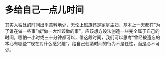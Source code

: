 # 多给自己一点儿时间

其实人独处的时间出乎意料地少，无论上班族还是家庭主妇，基本上一天都在“为了谁在做一些事”或“做一大堆该做的事”。应该想方设法创造一些完全属于自己的时间，哪怕一小时或三十分钟都可以，借这段时间，我们可以思考“曾经被遗忘的本心有哪些”“现在对什么感兴趣”。给自己创造时间的行为不是任性，而是必不可少。